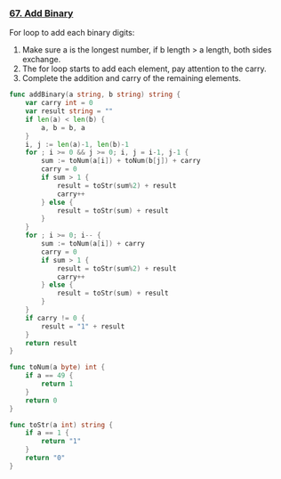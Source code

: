 ### [67. Add Binary]

For loop to add each binary digits:
1. Make sure a is the longest number, if b length > a length, both sides exchange.
2. The for loop starts to add each element, pay attention to the carry.
3. Complete the addition and carry of the remaining elements.

```go
func addBinary(a string, b string) string {
	var carry int = 0
	var result string = ""
	if len(a) < len(b) {
		a, b = b, a
	}
	i, j := len(a)-1, len(b)-1
	for ; i >= 0 && j >= 0; i, j = i-1, j-1 {
		sum := toNum(a[i]) + toNum(b[j]) + carry
		carry = 0
		if sum > 1 {
			result = toStr(sum%2) + result
			carry++
		} else {
			result = toStr(sum) + result
		}
	}
	for ; i >= 0; i-- {
		sum := toNum(a[i]) + carry
		carry = 0
		if sum > 1 {
			result = toStr(sum%2) + result
			carry++
		} else {
			result = toStr(sum) + result
		}
	}
	if carry != 0 {
		result = "1" + result
	}
	return result
}

func toNum(a byte) int {
	if a == 49 {
		return 1
	}
	return 0
}

func toStr(a int) string {
	if a == 1 {
		return "1"
	}
	return "0"
}
```

[67. Add Binary]: https://leetcode.com/problems/add-binary/